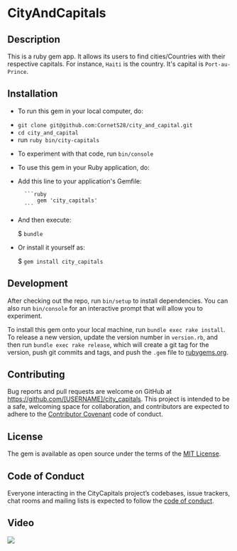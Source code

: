 # CityAndCapitals

## Description

This is a ruby gem app. It allows its users to find cities/Countries with their respective capitals. For instance, `Haiti` is the country. It's capital is `Port-au-Prince`.

## Installation

- To run this gem in your local computer, do:

* `git clone git@github.com:CornetS28/city_and_capital.git`
* `cd city_and_capital`
* run `ruby bin/city-capitals`

- To experiment with that code, run `bin/console`

- To use this gem in your Ruby application, do:

* Add this line to your application's Gemfile:

        ```ruby
            gem 'city_capitals'
        ```

* And then execute:

  \$ `bundle`

* Or install it yourself as:

  \$ `gem install city_capitals`

## Development

After checking out the repo, run `bin/setup` to install dependencies. You can also run `bin/console` for an interactive prompt that will allow you to experiment.

To install this gem onto your local machine, run `bundle exec rake install`. To release a new version, update the version number in `version.rb`, and then run `bundle exec rake release`, which will create a git tag for the version, push git commits and tags, and push the `.gem` file to [rubygems.org](https://rubygems.org).

## Contributing

Bug reports and pull requests are welcome on GitHub at https://github.com/[USERNAME]/city_capitals. This project is intended to be a safe, welcoming space for collaboration, and contributors are expected to adhere to the [Contributor Covenant](http://contributor-covenant.org) code of conduct.

## License

The gem is available as open source under the terms of the [MIT License](https://opensource.org/licenses/MIT).

## Code of Conduct

Everyone interacting in the CityCapitals project’s codebases, issue trackers, chat rooms and mailing lists is expected to follow the [code of conduct](https://github.com/[USERNAME]/city_capitals/blob/master/CODE_OF_CONDUCT.md).

## Video
![](https://github.com/CornetS28/city_and_capital/blob/master/video/video.40.gif)
